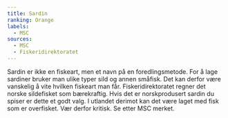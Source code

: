 ```yaml
---
title: Sardin
ranking: Orange
labels: 
  - MSC
sources: 
  - MSC
  - Fiskeridirektoratet
---
```

Sardin er ikke en fiskeart, men et navn på en foredlingsmetode. For å lage sardiner bruker man ulike typer sild og annen småfisk. Det kan derfor være vanskelig å vite hvilken fiskeart man får. Fiskeridirektoratet regner det norske sildefisket som bærekraftig. Hvis det er norskprodusert sardin du spiser er dette et godt valg. I utlandet derimot kan det være laget med fisk som er overfisket. Vær derfor kritisk. Se etter MSC merket.
